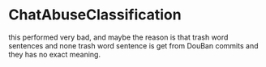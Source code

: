 # ChatAbuseClassification
this performed very bad, and maybe the reason is that trash word sentences and none trash word sentence is get from DouBan commits and they has no exact meaning.

